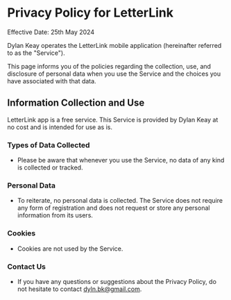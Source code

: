 # Privacy Policy for LetterLink

Effective Date: 25th May 2024

Dylan Keay operates the LetterLink mobile application (hereinafter referred to as the "Service").

This page informs you of the policies regarding the collection, use, and disclosure of personal data when you use the Service and the choices you have associated with that data.

## Information Collection and Use

LetterLink app is a free service. This Service is provided by Dylan Keay at no cost and is intended for use as is.

### Types of Data Collected

- Please be aware that whenever you use the Service, no data of any kind is collected or tracked.

### Personal Data

- To reiterate, no personal data is collected. The Service does not require any form of registration and does not request or store any personal information from its users.

### Cookies

- Cookies are not used by the Service.

### Contact Us

- If you have any questions or suggestions about the Privacy Policy, do not hesitate to contact dyln.bk@gmail.com.
